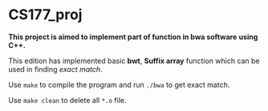 # CS177_proj

**This project is aimed to implement part of function in bwa software** **using C++.**

This edition has implemented basic **bwt**, **Suffix array** function which can be used in finding *exact match*.

Use `make` to compile the program and run `./bwa` to get exact match.

Use `make clean` to delete all `*.o` file.